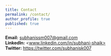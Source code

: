 ```yaml
---
title: Contact
permalink: /contact/
author_profile: true
published: true
---
```


**Email:** subhanissm007@gmail.com<br>
**LinkedIn:** <www.linkedin.com/in/subhani-shaik><br>
**Twitter:** https://twitter.com/subhanisk007
